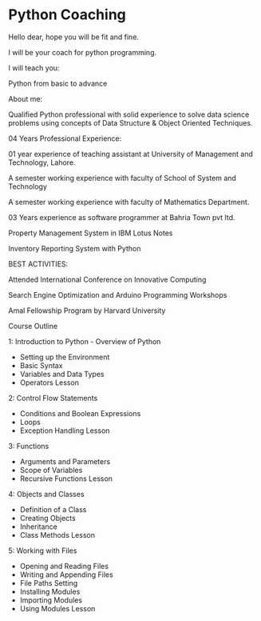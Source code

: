 # Python Coaching
Hello dear, hope you will be fit and fine. 



I will be your coach for python programming. 

I will teach you:

Python from basic to advance



About me:

Qualified Python professional with solid experience to solve data science problems using concepts of Data Structure & Object Oriented Techniques.



04 Years Professional Experience:

01 year experience of teaching assistant at University of Management and Technology, Lahore.

A semester working experience with faculty of School of System and Technology

A semester working experience with faculty of Mathematics Department.

03 Years experience as software programmer at Bahria Town pvt ltd.

Property Management System in IBM Lotus Notes

Inventory Reporting System with Python

BEST ACTIVITIES:

Attended International Conference on Innovative Computing

Search Engine Optimization and Arduino Programming Workshops

Amal Fellowship Program by Harvard University


Course Outline 

1: Introduction to Python  -
 Overview of Python 
- Setting up the Environment  
- Basic Syntax  
- Variables and Data Types 
- Operators Lesson 

2: Control Flow Statements  
- Conditions and Boolean Expressions 
- Loops  
- Exception Handling Lesson 

3: Functions  
- Arguments and Parameters  
- Scope of Variables  
- Recursive Functions Lesson 

4: Objects and Classes  
- Definition of a Class  
- Creating Objects 
 - Inheritance 
- Class Methods Lesson 

5: Working with Files  
- Opening and Reading Files  
- Writing and Appending Files  
- File Paths Setting 
- Installing Modules 
 - Importing Modules  
- Using Modules Lesson 
